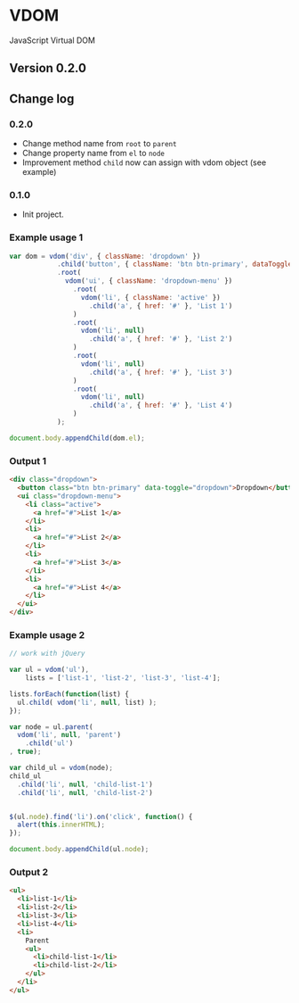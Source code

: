 VDOM
====

JavaScript Virtual DOM

## Version 0.2.0


## Change log

### 0.2.0

- Change method name from `root` to `parent`
- Change property name from `el` to `node`
- Improvement method `child` now can assign with vdom object (see example)


### 0.1.0

- Init project.


### Example usage 1

```JavaScript
var dom = vdom('div', { className: 'dropdown' })
            .child('button', { className: 'btn btn-primary', dataToggle: 'dropdown' }, 'Dropdown')
            .root(
              vdom('ui', { className: 'dropdown-menu' })
                .root(
                  vdom('li', { className: 'active' })
                    .child('a', { href: '#' }, 'List 1')
                )
                .root(
                  vdom('li', null)
                    .child('a', { href: '#' }, 'List 2')
                )
                .root(
                  vdom('li', null)
                    .child('a', { href: '#' }, 'List 3')
                )
                .root(
                  vdom('li', null)
                    .child('a', { href: '#' }, 'List 4')
                )
            );

document.body.appendChild(dom.el);
```


### Output 1

```html
<div class="dropdown">
  <button class="btn btn-primary" data-toggle="dropdown">Dropdown</button>
  <ui class="dropdown-menu">
    <li class="active">
      <a href="#">List 1</a>
    </li>
    <li>
      <a href="#">List 2</a>
    </li>
    <li>
      <a href="#">List 3</a>
    </li>
    <li>
      <a href="#">List 4</a>
    </li>
  </ui>
</div>
```


### Example usage 2

```JavaScript
// work with jQuery

var ul = vdom('ul'),
    lists = ['list-1', 'list-2', 'list-3', 'list-4'];

lists.forEach(function(list) {
  ul.child( vdom('li', null, list) );
});

var node = ul.parent(
  vdom('li', null, 'parent')
    .child('ul')
, true);

var child_ul = vdom(node);
child_ul
  .child('li', null, 'child-list-1')
  .child('li', null, 'child-list-2')


$(ul.node).find('li').on('click', function() {
  alert(this.innerHTML);
});

document.body.appendChild(ul.node);
```

### Output 2

```html
<ul>
  <li>list-1</li>
  <li>list-2</li>
  <li>list-3</li>
  <li>list-4</li>
  <li>
    Parent
    <ul>
      <li>child-list-1</li>
      <li>child-list-2</li>
    </ul>
  </li>
</ul>
```
